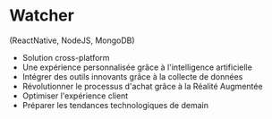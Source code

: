 # Watcher
(ReactNative, NodeJS, MongoDB)

- Solution cross-platform
- Une expérience personnalisée grâce à l'intelligence artificielle
- Intégrer des outils innovants grâce à la collecte de données
- Révolutionner le processus d'achat grâce à la Réalité Augmentée
- Optimiser l'expérience client
- Préparer les tendances technologiques de demain